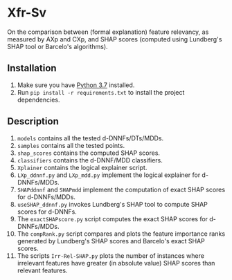 # Xfr-Sv
On the comparison between (formal explanation) feature relevancy, as measured by AXp and CXp, and SHAP scores 
(computed using Lundberg's SHAP tool or Barcelo's algorithms).

## Installation

1. Make sure you have [Python 3.7](https://www.python.org/downloads/) installed.
2. Run `pip install -r requirements.txt` to install the project dependencies.

## Description

1. `models` contains all the tested d-DNNFs/DTs/MDDs.
2. `samples` contains all the tested points.
3. `shap_scores` contains the computed SHAP scores.
4. `classifiers` contains the d-DNNF/MDD classifiers.
5. `Xplainer` contains the logical explainer script.
6. `LXp_ddnnf.py` and `LXp_mdd.py` implement the logical explainer for d-DNNFs/MDDs.
7. `SHAPddnnf` and `SHAPmdd` implement the computation of exact SHAP scores for d-DNNFs/MDDs.
8. `useSHAP_ddnnf.py` invokes Lundberg's SHAP tool to compute SHAP scores for d-DNNFs.
9. The `exactSHAPscore.py` script computes the exact SHAP scores for d-DNNFs/MDDs.
10. The `compRank.py` script compares and plots the feature importance ranks generated by Lundberg's SHAP scores and Barcelo's exact SHAP scores. 
11. The scripts `Irr-Rel-SHAP.py` plots the number of instances where irrelevant features have greater (in absolute value) SHAP scores than relevant features.

